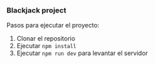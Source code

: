 ### Blackjack project 
Pasos para ejecutar el proyecto:
1. Clonar el repositorio
2. Ejecutar ```npm install```
3. Ejecutar ```npm run dev``` para levantar el servidor